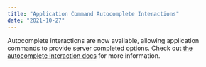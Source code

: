 ```yaml
---
title: "Application Command Autocomplete Interactions"
date: "2021-10-27"
---
```


Autocomplete interactions are now available, allowing application commands to provide server completed options. Check out [the autocomplete interaction docs](#DOCS_INTERACTIONS_APPLICATION_COMMANDS/autocomplete) for more information.
